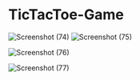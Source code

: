 # TicTacToe-Game
![Screenshot (74)](https://github.com/user-attachments/assets/ad6a67f6-98cb-4377-8723-3280355a04a9)
![Screenshot (75)](https://github.com/user-attachments/assets/5b7a7d00-73f0-4529-885b-01ff6751caee)

![Screenshot (76)](https://github.com/user-attachments/assets/295ee0fb-9e6b-4e11-a001-37dd709ce6fb)

![Screenshot (77)](https://github.com/user-attachments/assets/1c7aba6d-875d-45da-a164-bb9458048199)


